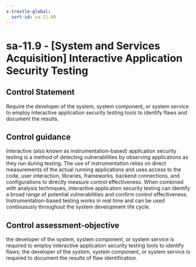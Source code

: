 ```yaml
---
x-trestle-global:
  sort-id: sa-11.09
---
```


# sa-11.9 - \[System and Services Acquisition\] Interactive Application Security Testing

## Control Statement

Require the developer of the system, system component, or system service to employ interactive application security testing tools to identify flaws and document the results.

## Control guidance

Interactive (also known as instrumentation-based) application security testing is a method of detecting vulnerabilities by observing applications as they run during testing. The use of instrumentation relies on direct measurements of the actual running applications and uses access to the code, user interaction, libraries, frameworks, backend connections, and configurations to directly measure control effectiveness. When combined with analysis techniques, interactive application security testing can identify a broad range of potential vulnerabilities and confirm control effectiveness. Instrumentation-based testing works in real time and can be used continuously throughout the system development life cycle.

## Control assessment-objective

the developer of the system, system component, or system service is required to employ interactive application security testing tools to identify flaws;
the developer of the system, system component, or system service is required to document the results of flaw identification.
